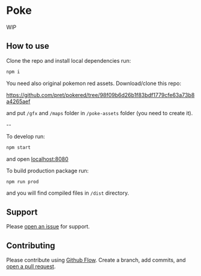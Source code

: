 # Poke

WIP

## How to use

Clone the repo and install local dependencies run:

```sh
npm i
```

You need also original pokemon red assets. Download/clone this repo:

https://github.com/pret/pokered/tree/98f09b6d26b1f83bdf1779cfe63a73b8a4265aef

and put `/gfx` and `/maps` folder in `/poke-assets` folder (you need to create it).

--

To develop run:

```sh
npm start
```

and open [localhost:8080](http://localhost:8080/)

To build production package run:

```sh
npm run prod
```

and you will find compiled files in `/dist` directory.

## Support

Please [open an issue](https://github.com/smith-chris/poke/issues/new) for support.

## Contributing

Please contribute using [Github Flow](https://guides.github.com/introduction/flow/). Create a branch, add commits, and [open a pull request](https://github.com/smith-chris/poke/compare).
